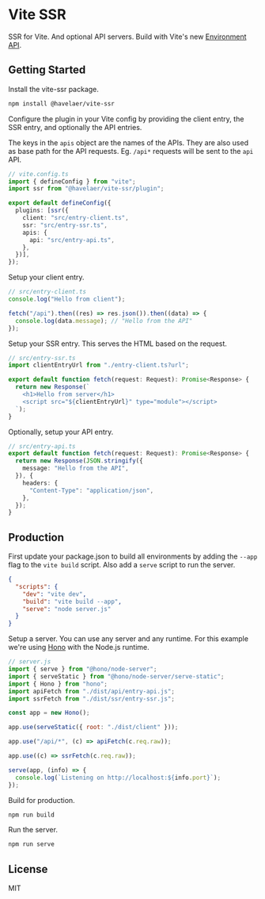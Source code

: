 # Vite SSR

SSR for Vite. And optional API servers. Build with Vite's new [Environment API](https://vite.dev/guide/api-environment.html).

## Getting Started

Install the vite-ssr package.

```bash
npm install @havelaer/vite-ssr
```

Configure the plugin in your Vite config by providing the client entry, the SSR entry, and optionally the API entries.

The keys in the `apis` object are the names of the APIs. They are also used as base path for the API requests. Eg. `/api*` requests will be sent to the `api` API.

```ts
// vite.config.ts
import { defineConfig } from "vite";
import ssr from "@havelaer/vite-ssr/plugin";

export default defineConfig({
  plugins: [ssr({
    client: "src/entry-client.ts",
    ssr: "src/entry-ssr.ts",
    apis: {
      api: "src/entry-api.ts",
    },
  })],
});
```

Setup your client entry.

```ts
// src/entry-client.ts
console.log("Hello from client");

fetch("/api").then((res) => res.json()).then((data) => {
  console.log(data.message); // "Hello from the API"
});
```

Setup your SSR entry. This serves the HTML based on the request.

```ts
// src/entry-ssr.ts
import clientEntryUrl from "./entry-client.ts?url";

export default function fetch(request: Request): Promise<Response> {
  return new Response(`
    <h1>Hello from server</h1>
    <script src="${clientEntryUrl}" type="module"></script>
  `);
}
```

Optionally, setup your API entry.

```ts
// src/entry-api.ts
export default function fetch(request: Request): Promise<Response> {
  return new Response(JSON.stringify({
    message: "Hello from the API",
  }), {
    headers: {
      "Content-Type": "application/json",
    },
  });
}
```

## Production

First update your package.json to build all environments by adding the `--app` flag to the `vite build` script.
Also add a `serve` script to run the server. 

```json
{
  "scripts": {
    "dev": "vite dev",
    "build": "vite build --app",
    "serve": "node server.js"
  }
}
```

Setup a server. You can use any server and any runtime. For this example we're using [Hono](https://hono.dev) with the Node.js runtime.

```js
// server.js
import { serve } from "@hono/node-server";
import { serveStatic } from "@hono/node-server/serve-static";
import { Hono } from "hono";
import apiFetch from "./dist/api/entry-api.js";
import ssrFetch from "./dist/ssr/entry-ssr.js";

const app = new Hono();

app.use(serveStatic({ root: "./dist/client" }));

app.use("/api/*", (c) => apiFetch(c.req.raw));

app.use((c) => ssrFetch(c.req.raw));

serve(app, (info) => {
  console.log(`Listening on http://localhost:${info.port}`);
});
```

Build for production.

```bash
npm run build
```

Run the server.

```bash
npm run serve
```

## License

MIT